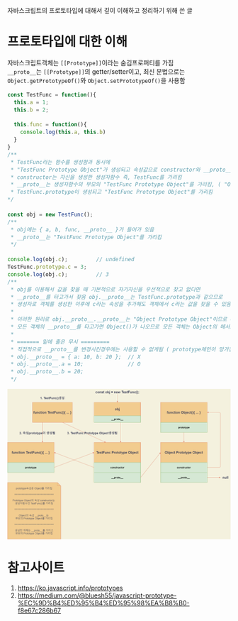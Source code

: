 자바스크립트의 프로토타입에 대해서 깊이 이해하고 정리하기 위해 쓴 글

# 프로토타입에 대한 이해
자바스크립트객체는 `[[Prototype]]`이라는 숨김프로퍼티를 가짐    
`__proto__`는 `[[Prototype]]`의 getter/setter이고, 최신 문법으로는 `Object.getPrototypeOf()`와 `Object.setPrototypeOf()`을 사용함   

```javascript
const TestFunc = function(){
  this.a = 1;
  this.b = 2;

  this.func = function(){
    console.log(this.a, this.b)
  }
}
/**
 * TestFunc라는 함수를 생성함과 동시에
 * "TestFunc Prototype Object"가 생성되고 속성값으로 constructor와 __proto__를 가짐
 * constructor는 자신을 생성한 생성자함수 즉, TestFunc를 가리킴
 * __proto__는 생성자함수의 부모의 "TestFunc Prototype Object"를 가리킴, ( "Object Prototype Object"를 가리킴)
 * TestFunc.prototype이 생성되고 "TestFunc Prototype Object"를 가리킴
*/

const obj = new TestFunc();
/**
 * obj에는 { a, b, func, __proto__ }가 들어가 있음
 * __proto__는 "TestFunc Prototype Object"를 가리킴
 */

console.log(obj.c);         // undefined
TestFunc.prototype.c = 3;
console.log(obj.c);         // 3
/**
 * obj를 이용해서 값을 찾을 때 기본적으로 자기자신을 우선적으로 찾고 없다면
 * __proto__를 타고가서 찾음 obj.__proto__는 TestFunc.prototype과 같으므로
 * 생성자로 객체를 생성한 이후에 c라는 속성을 추가해도 객체에서 c라는 값을 찾을 수 있음
 * 
 * 이러한 원리로 obj.__proto__.__proto__는 "Object Prototype Object"이므로 Object의 변수나 메서드들을 모두 사용할 수 있음
 * 모든 객체의 __proto__를 타고가면 Object()가 나오므로 모든 객체는 Object의 메서드를 사용할 수 있지만
 * 
 * ======= 밑에 줄은 무시 =========
 * 직접적으로 __proto__를 변경시킨경우에는 사용할 수 없게됨 ( prototype체인이 망가짐으로 __proto__자체를 변경하기보다는 속성을 추가하는것이 좋음 )
 * obj.__proto__ = { a: 10, b: 20 };  // X
 * obj.__proto__.a = 10;              // O
 * obj.__proto__.b = 20;
 */
```

![prototype](./image/prototype.png)


# 참고사이트
1. https://ko.javascript.info/prototypes
2. https://medium.com/@bluesh55/javascript-prototype-%EC%9D%B4%ED%95%B4%ED%95%98%EA%B8%B0-f8e67c286b67
